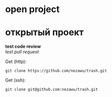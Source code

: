 # open project  
# открытый проект  
**test code review**  
*test pull request*

Get (http):
```shell
git clone https://github.com/nezawu/trash.git
```
Get (ssh):
```shell
git clone git@github.com:nezawu/trash.git
```
